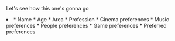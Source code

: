 Let's see how this one's gonna go
<li>
* Name
* Age
* Area
* Profession
* Cinema preferences
* Music preferences
* People preferences
* Game preferences
* Preferred preferences
</li>
